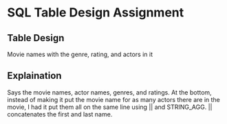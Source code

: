 # SQL Table Design Assignment

## Table Design

Movie names with the genre, rating, and actors in it

## Explaination 

Says the movie names, actor names, genres, and ratings. At the bottom, instead of making it put the movie name for as many actors there are in the movie, I had it put them all on the same line using || and STRING_AGG. || concatenates the first and last name.
